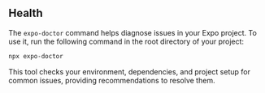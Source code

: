 ## Health

The `expo-doctor` command helps diagnose issues in your Expo project. To use it, run the following command in the root directory of your project:

```bash
npx expo-doctor
```

This tool checks your environment, dependencies, and project setup for common issues, providing recommendations to resolve them.